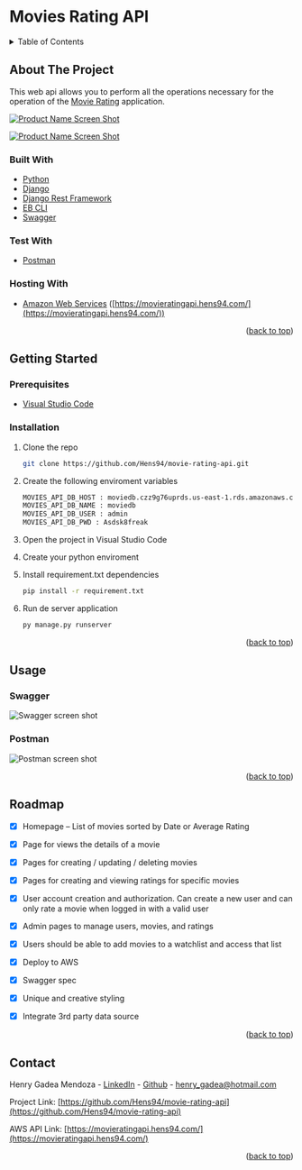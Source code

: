 <div id="top"></div>

# Movies Rating API

<!-- TABLE OF CONTENTS -->
<details>
  <summary>Table of Contents</summary>
  <ol>
    <li>
      <a href="#about-the-project">About The Project</a>
      <ul>
        <li><a href="#built-with">Built With</a></li>
        <li><a href="#test-with">Test With</a></li>
        <li><a href="#styled-with">Styled With</a></li>
      </ul>
    </li>
    <li>
      <a href="#getting-started">Getting Started</a>
      <ul>
        <li><a href="#prerequisites">Prerequisites</a></li>
        <li><a href="#installation">Installation</a></li>
      </ul>
    </li>
    <li><a href="#usage">Usage</a></li>
    <li><a href="#roadmap">Roadmap</a></li>
    <li><a href="#contact">Contact</a></li>
  </ol>
</details>

<!-- ABOUT THE PROJECT -->

## About The Project

This web api allows you to perform all the operations necessary for the operation of the [Movie Rating](https://github.com/Hens94/movie-rating-app) application.

[![Product Name Screen Shot][product-screenshot]](https://movieratingapi.hens94.com/)

[![Product Name Screen Shot][product-screenshot2]](https://movieratingapi.hens94.com/)

### Built With

- [Python](https://www.python.org/)
- [Django](https://www.djangoproject.com/)
- [Django Rest Framework](https://www.django-rest-framework.org/)
- [EB CLI](https://docs.aws.amazon.com/elasticbeanstalk/latest/dg/eb-cli3-install.html)
- [Swagger](https://swagger.io/)

### Test With

- [Postman](https://www.postman.com/)

### Hosting With

- [Amazon Web Services](https://aws.amazon.com/) ([https://movieratingapi.hens94.com/](https://movieratingapi.hens94.com/))

<p align="right">(<a href="#top">back to top</a>)</p>

<!-- GETTING STARTED -->

## Getting Started

### Prerequisites

- [Visual Studio Code](https://code.visualstudio.com/)

### Installation

1. Clone the repo

   ```sh
   git clone https://github.com/Hens94/movie-rating-api.git
   ```

2. Create the following enviroment variables

   ```sh
   MOVIES_API_DB_HOST : moviedb.czz9g76uprds.us-east-1.rds.amazonaws.com
   MOVIES_API_DB_NAME : moviedb
   MOVIES_API_DB_USER : admin
   MOVIES_API_DB_PWD : Asdsk8freak
   ```

3. Open the project in Visual Studio Code

4. Create your python enviroment

5. Install requirement.txt dependencies

   ```sh
   pip install -r requirement.txt
   ```

6. Run de server application
   ```sh
   py manage.py runserver
   ```

<p align="right">(<a href="#top">back to top</a>)</p>

<!-- USAGE EXAMPLES -->

## Usage

### Swagger

![Swagger screen shot][product-screenshot]

### Postman

![Postman screen shot][product-screenshot2]

<p align="right">(<a href="#top">back to top</a>)</p>

<!-- ROADMAP -->

## Roadmap

- [x] Homepage – List of movies sorted by Date or Average Rating
- [x] Page for views the details of a movie
- [x] Pages for creating / updating / deleting movies
- [x] Pages for creating and viewing ratings for specific movies
- [x] User account creation and authorization. Can create a new user and can only rate a movie when logged in with a valid user
- [x] Admin pages to manage users, movies, and ratings
- [x] Users should be able to add movies to a watchlist and access that list

- [x] Deploy to AWS
- [x] Swagger spec
- [x] Unique and creative styling
- [x] Integrate 3rd party data source

<p align="right">(<a href="#top">back to top</a>)</p>

<!-- CONTACT -->

## Contact

Henry Gadea Mendoza - [LinkedIn](https://www.linkedin.com/in/henry-gadea-mendoza-599264153/) - [Github](https://github.com/Hens94) - henry_gadea@hotmail.com

Project Link: [https://github.com/Hens94/movie-rating-api](https://github.com/Hens94/movie-rating-api)

AWS API Link: [https://movieratingapi.hens94.com/](https://movieratingapi.hens94.com/)

<p align="right">(<a href="#top">back to top</a>)</p>

<!-- MARKDOWN LINKS & IMAGES -->

[product-screenshot]: https://i.imgur.com/z77HwHP.png
[product-screenshot2]: https://i.imgur.com/YxXAZrX.png
